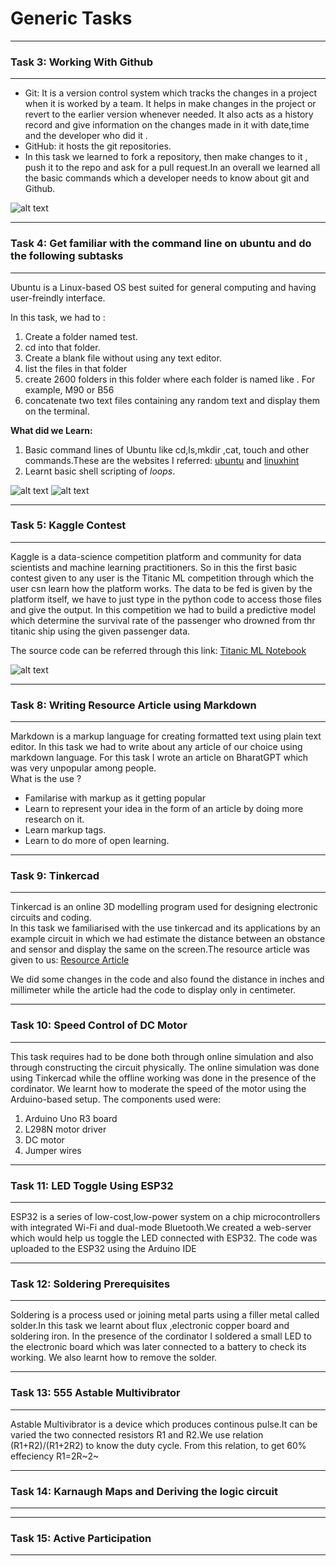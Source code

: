 # Generic Tasks
---

### **Task 3: Working With Github**
---

- Git: It is a version control system which tracks the changes in a project when it is worked by a team. It helps in make changes in the project or revert to the earlier version whenever needed. It also acts as a history record and give information on the changes made in it with date,time and the developer who did it .
- GitHub: it hosts the git repositories.  
- In this task we learned to fork a repository, then make changes to it , push it to the repo and ask for a pull request.In an overall we learned all the basic commands which a developer needs to know about git and Github. 

![alt text](image.jpg) 

---

### **Task 4: Get familiar with the command line on ubuntu and do the following subtasks**
---
Ubuntu is a Linux-based OS best suited for general computing and having user-freindly interface. 

In this task, we had to : 

1. Create a folder named test.
2. cd into that folder.
3. Create a blank file without using any text editor.
4. list the files in that folder
5. create 2600 folders in this folder where each folder is named like . For example, M90 or B56
6. concatenate two text files containing any random text and display them on the terminal. 

**What did we Learn:** 

1. Basic command lines of Ubuntu like cd,ls,mkdir ,cat, touch and other commands.These are the websites I referred:
[ubuntu](https://ubuntu.com/tutorials/command-line-for-beginners#1-overview) and [linuxhint](https://linuxhint.com/basic-25-ubuntu-commands/)
2. Learnt basic shell scripting of *loops*. 

![alt text](image.jpg)  ![alt text](image.jpg) 

---
### **Task 5: Kaggle Contest**
---

Kaggle is a data-science competition platform and community for data scientists and machine learning practitioners. 
So in this the first basic contest given to any user is the Titanic ML competition through which the user csn learn how the platform works. 
The data to be fed is given by the platform itself, we have to just type in the python code to access those files and give the output. In this competition we had to build a predictive model which determine the survival rate of the passenger who drowned from thr titanic ship using the given passenger data. 

The source code can be referred through this link: [Titanic ML Notebook](https://www.example.com) 

![alt text](image.jpg) 

---
### **Task 8: Writing Resource Article using Markdown**
---
Markdown is a markup language for creating formatted text using plain text editor. In this task we had to write about any article of our choice using markdown language. For this task I wrote an article on BharatGPT which was very unpopular among people.  
What is the use ? 
- Familarise with markup as it getting popular
- Learn to represent your idea in the form of an article by doing more research on it.
- Learn markup tags.
- Learn to do more of open learning.  


---
### **Task 9: Tinkercad**
--- 

Tinkercad is an online 3D modelling program  used for designing electronic circuits and coding.  
In this task we familiarised with the use tinkercad and its applications by an example circuit in which we had estimate the distance between an obstance and sensor and display the same on the screen.The resource article was given to us: [Resource Article](https://www.geeksforgeeks.org/distance-measurement-using-ultrasonic-sensor-and-arduino/)  

We did some changes in the code and also found the distance in inches and millimeter while the article had the code to display only in centimeter.


---
### **Task 10: Speed Control of DC Motor**
---
This task requires had to be done both through online simulation and also through constructing the circuit physically. The online simulation was done using Tinkercad while the offline working was done in the presence of the cordinator. We learnt how to moderate the speed of the motor using the Arduino-based setup. 
The components used were:
1. Arduino Uno R3 board
2. L298N motor driver
3. DC motor
4. Jumper wires


---
### **Task 11: LED Toggle Using ESP32**
---
ESP32 is a series of low-cost,low-power system on a chip microcontrollers with integrated Wi-Fi and dual-mode Bluetooth.We created a web-server which would help us toggle the LED connected with ESP32. The code was uploaded to the ESP32 using the Arduino IDE 

---
### **Task 12: Soldering Prerequisites**
---
Soldering is a process used or joining metal parts using a filler metal called solder.In this task we learnt about flux ,electronic copper board and soldering iron. In the presence of the cordinator I soldered a small LED to the electronic board which was later connected to a battery to check its working. We also learnt how to remove the solder.

---
### **Task 13: 555 Astable Multivibrator**
---
Astable Multivibrator is a device which produces continous pulse.It can be varied the two connected resistors R1 and R2.We use relation (R1+R2)/(R1+2R2) to know the duty cycle. From this relation, to get 60% effeciency R1=2R~2~

---
### **Task 14: Karnaugh Maps and Deriving the logic circuit**
---
---
### **Task 15: Active Participation**
---
